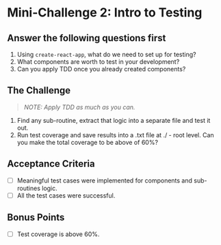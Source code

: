 # Mini-Challenge 2: Intro to Testing

## Answer the following questions first
1. Using `create-react-app`, what do we need to set up for testing?
2. What components are worth to test in your development?
3. Can you apply TDD once you already created components?

## The Challenge

> **NOTE:* Apply TDD as much as you can.*

1. Find any sub-routine, extract that logic into a separate file and test it out.
2. Run test coverage and save results into a .txt file at ./ - root level. Can you make the total coverage to be above of 60%?

## Acceptance Criteria
- [ ] Meaningful test cases were implemented for components and sub-routines logic.
- [ ] All the test cases were successful.

## Bonus Points
- [ ] Test coverage is above 60%.
